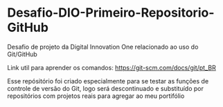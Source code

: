 # Desafio-DIO-Primeiro-Repositorio-GitHub
Desafio de projeto da Digital Innovation One relacionado ao uso do Git/GitHub

Link util para aprender os comandos: 
https://git-scm.com/docs/git/pt_BR

Esse repósitório foi criado especialmente para se testar as funções de controle de versão do Git, logo
será descontinuado e substituído por repositórios com projetos reais para agregar ao meu portifólio
